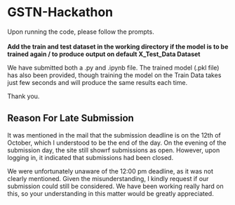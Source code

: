 # GSTN-Hackathon

Upon running the code, please follow the prompts. <br>
<br>
**Add the train and test dataset in the working directory if the model is to be trained again / to produce output on default X_Test_Data Dataset**

We have submitted both a .py and .ipynb file.
The trained model (.pkl file) has also been provided, though training the model on the Train Data takes just few seconds and will produce the same results each time.

Thank you.

## Reason For Late Submission

It was mentioned in the mail that the submission deadline is on the 12th of October, which I understood to be the end of the day. On the evening of the submission day, the site still showrf submissions as open. However, upon logging in, it indicated that submissions had been closed.

We were unfortunately unaware of the 12:00 pm deadline, as it was not clearly mentioned. Given the misunderstanding, I kindly request if our submission could still be considered. We have been working really hard on this, so your understanding in this matter would be greatly appreciated.

